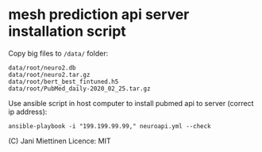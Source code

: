 # mesh prediction api server installation script


Copy big files to `/data/` folder:

```
data/root/neuro2.db
data/root/neuro2.tar.gz
data/root/bert_best_fintuned.h5
data/root/PubMed_daily-2020_02_25.tar.gz
```

Use ansible script in host computer to install pubmed api to server (correct ip address):

```
ansible-playbook -i "199.199.99.99," neuroapi.yml --check
```



(C) Jani Miettinen
Licence: MIT